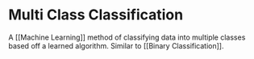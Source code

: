# Multi Class Classification
A [[Machine Learning]] method of classifying data into multiple classes based off a learned algorithm. Similar to [[Binary Classification]].